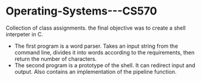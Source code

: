 # Operating-Systems---CS570
Collection of class assignments. the final objective was to create a shell interpeter in C.
- The first program is a word parser. Takes an input string from the command line, divides it into words according to the requirements, then return the number of characters.
- The second program is a prototype of the shell. It can redirect input and output. Also contains an implementation of the pipeline function.

